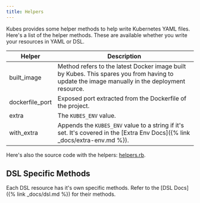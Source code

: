 ```yaml
---
title: Helpers
---
```


Kubes provides some helper methods to help write Kubernetes YAML files.  Here's a list of the helper methods. These are available whether you write your resources in YAML or DSL.

Helper | Description
--- | ---
built_image | Method refers to the latest Docker image built by Kubes. This spares you from having to update the image manually in the deployment resource.
dockerfile_port	| Exposed port extracted from the Dockerfile of the project.
extra | The `KUBES_ENV` value.
with_extra | Appends the `KUBES_ENV` value to a string if it's set. It's covered in the [Extra Env Docs]({% link _docs/extra-env.md %}).

Here's also the source code with the helpers: [helpers.rb](https://github.com/boltops-tools/kubes/blob/master/lib/kubes/compiler/shared/helpers.rb).


## DSL Specific Methods

Each DSL resource has it's own specific methods. Refer to the [DSL Docs]({% link _docs/dsl.md %}) for their methods.